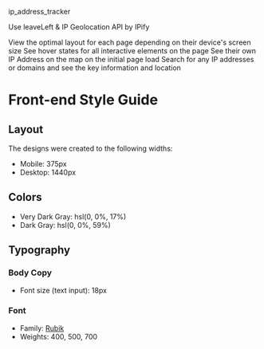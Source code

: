 ip_address_tracker

Use leaveLeft & IP Geolocation API by IPify 

View the optimal layout for each page depending on their device's screen size
See hover states for all interactive elements on the page
See their own IP Address on the map on the initial page load
Search for any IP addresses or domains and see the key information and location



# Front-end Style Guide

## Layout

The designs were created to the following widths:

- Mobile: 375px
- Desktop: 1440px

## Colors

- Very Dark Gray: hsl(0, 0%, 17%)
- Dark Gray: hsl(0, 0%, 59%)

## Typography

### Body Copy

- Font size (text input): 18px

### Font

- Family: [Rubik](https://fonts.google.com/specimen/Rubik)
- Weights: 400, 500, 700
